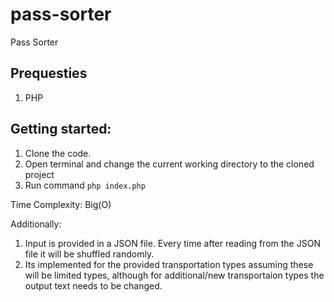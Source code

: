 # pass-sorter
Pass Sorter

## Prequesties
1. PHP
    
## Getting started:
1. Clone the code.
2. Open terminal and change the current working directory to the cloned project
3. Run command `php index.php`
    
Time Complexity: Big(O)

Additionally:
1. Input is provided in a JSON file. Every time after reading from the JSON file it will be shuffled randomly.
2. Its implemented for the provided transportation types assuming these will be limited types, although for additional/new transportaion types the output text needs to be changed.
